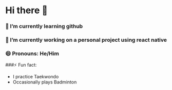 # Hi there 👋
### 🌱 I’m currently learning github
### 🔭 I’m currently working on a personal project using react native
### 😄 Pronouns: He/Him

###⚡ Fun fact:
- I practice Taekwondo
- Occasionally plays Badminton

<!--
**FutureNirvana/FutureNirvana** is a ✨ _special_ ✨ repository because its `README.md` (this file) appears on your GitHub profile.

Here are some ideas to get you started:

- 🔭 I’m currently working on ...
- 🌱 I’m currently learning ...
- 👯 I’m looking to collaborate on ...
- 🤔 I’m looking for help with ...
- 💬 Ask me about ...
- 📫 How to reach me: ...
- 😄 Pronouns: ...
- ⚡ Fun fact: ...
-->
